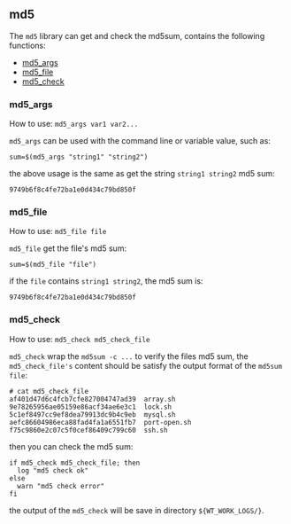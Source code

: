 ## md5

The `md5` library can get and check the md5sum, contains the following functions:

* [md5_args](#md5_args)
* [md5_file](#md5_file)
* [md5_check](#md5_check)

### md5_args

How to use: `md5_args var1 var2...`

`md5_args` can be used with the command line or variable value, such as:
```
sum=$(md5_args "string1" "string2")
```

the above usage is the same as get the string `string1 string2` md5 sum:
```
9749b6f8c4fe72ba1e0d434c79bd850f
```

### md5_file

How to use: `md5_file file`

`md5_file` get the file's md5 sum:
```
sum=$(md5_file "file")
```

if the `file` contains `string1 string2`, the md5 sum is:
```
9749b6f8c4fe72ba1e0d434c79bd850f
```

### md5_check

How to use: `md5_check md5_check_file`

`md5_check` wrap the `md5sum -c ...` to verify the files md5 sum, the `md5_check_file's` content should be satisfy the output format of the `md5sum file`:
```
# cat md5_check_file
af401d47d6c4fcb7cfe827004747ad39  array.sh
9e78265956ae05159e86acf34ae6e3c1  lock.sh
5c1ef8497cc9ef8dea79913dc9b4c9eb  mysql.sh
aefc86604986eca88fad4fa1a6551fb7  port-open.sh
f75c9860e2c07c5f0cef86409c799c60  ssh.sh
```

then you can check the md5 sum:
```
if md5_check md5_check_file; then
  log "md5 check ok"
else
  warn "md5 check error"
fi
```

the output of the `md5_check` will be save in directory `${WT_WORK_LOGS/}`.
